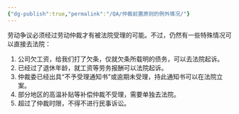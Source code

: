 ```yaml
---
{"dg-publish":true,"permalink":"/QA/仲裁前置原则的例外情况/"}
---
```


劳动争议必须经过劳动仲裁才有被法院受理的可能。不过，仍然有一些特殊情况可以直接去法院：

1. 公司欠工资，给我们打了欠条，仅就欠条所载明的债务，可以去法院起诉。  
2. 已经过了退休年龄，就工资等劳务报酬可以法院起诉。  
3. 仲裁委已经出具“不予受理通知书”或逾期未受理，持此通知书可以在法院立案。  
4. 部分地区的高温补贴等补偿仲裁不受理，需要单独去法院。  
5. 超过了仲裁时限，不得不进行民事诉讼。
